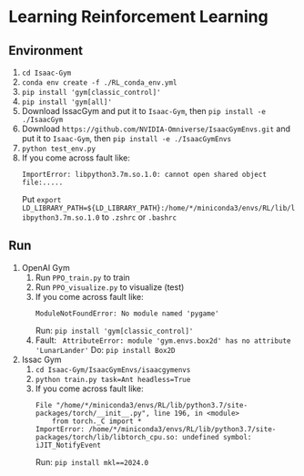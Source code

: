 # Learning Reinforcement Learning

## Environment

1. `cd Isaac-Gym`
2. `conda env create -f ./RL_conda_env.yml`
3. `pip install 'gym[classic_control]'`
4. `pip install 'gym[all]'`
5. Download IssacGym and put it to `Isaac-Gym`, then `pip install -e ./IsaacGym`
6. Download `https://github.com/NVIDIA-Omniverse/IsaacGymEnvs.git` and put it to `Isaac-Gym`, then `pip install -e ./IsaacGymEnvs`
7. `python test_env.py`
8. If you come across fault like:
    ```
    ImportError: libpython3.7m.so.1.0: cannot open shared object file:.....
    ```
    Put `export LD_LIBRARY_PATH=${LD_LIBRARY_PATH}:/home/*/miniconda3/envs/RL/lib/libpython3.7m.so.1.0` to `.zshrc` or `.bashrc`

## Run

1. OpenAI Gym
    1. Run `PPO_train.py` to train
    2. Run `PPO_visualize.py` to visualize (test)
    3. If you come across fault like:
        ```
        ModuleNotFoundError: No module named 'pygame'
        ```
        Run:
        `pip install 'gym[classic_control]'`
    4. Fault: 
        ``` AttributeError: module 'gym.envs.box2d' has no attribute 'LunarLander'```
        Do:
        `pip install Box2D`
2. Issac Gym
    1. `cd Isaac-Gym/IsaacGymEnvs/isaacgymenvs`
    2. `python train.py task=Ant headless=True`
    3. If you come across fault like:
        ```
        File "/home/*/miniconda3/envs/RL/lib/python3.7/site-packages/torch/__init__.py", line 196, in <module>
            from torch._C import *
        ImportError: /home/*/miniconda3/envs/RL/lib/python3.7/site-packages/torch/lib/libtorch_cpu.so: undefined symbol: iJIT_NotifyEvent
        ```
        Run:
        `pip install mkl==2024.0`
